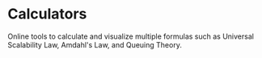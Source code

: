 # Calculators

Online tools to calculate and visualize multiple formulas such as Universal Scalability Law, Amdahl's Law, and Queuing Theory.
